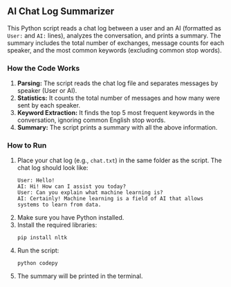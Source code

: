## AI Chat Log Summarizer

This Python script reads a chat log between a user and an AI (formatted as `User:` and `AI:` lines), analyzes the conversation, and prints a summary. The summary includes the total number of exchanges, message counts for each speaker, and the most common keywords (excluding common stop words).

### How the Code Works

1. **Parsing:** The script reads the chat log file and separates messages by speaker (User or AI).
2. **Statistics:** It counts the total number of messages and how many were sent by each speaker.
3. **Keyword Extraction:** It finds the top 5 most frequent keywords in the conversation, ignoring common English stop words.
4. **Summary:** The script prints a summary with all the above information.

### How to Run

1. Place your chat log (e.g., `chat.txt`) in the same folder as the script. The chat log should look like:
    ```
    User: Hello!
    AI: Hi! How can I assist you today?
    User: Can you explain what machine learning is?
    AI: Certainly! Machine learning is a field of AI that allows systems to learn from data.
    ```
2. Make sure you have Python installed.
3. Install the required libraries:
    ```
    pip install nltk
    ```
4. Run the script:
    ```
    python codepy
    ```
5. The summary will be printed in the terminal.
